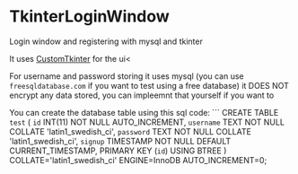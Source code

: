 # TkinterLoginWindow
Login window and registering with mysql and tkinter


It uses [CustomTkinter](https://github.com/TomSchimansky/CustomTkinter) for the ui<

For username and password storing it uses mysql (you can use `freesqldatabase.com` if you want to test using a free database) it DOES NOT encrypt any data stored, you can impleemnt that yourself if you want to

You can create the database table using this sql code: ```
CREATE TABLE `test` (
	`id` INT(11) NOT NULL AUTO_INCREMENT,
	`username` TEXT NOT NULL COLLATE 'latin1_swedish_ci',
	`password` TEXT NOT NULL COLLATE 'latin1_swedish_ci',
	`signup` TIMESTAMP NOT NULL DEFAULT CURRENT_TIMESTAMP,
	PRIMARY KEY (`id`) USING BTREE
)
COLLATE='latin1_swedish_ci'
ENGINE=InnoDB
AUTO_INCREMENT=0;
```

